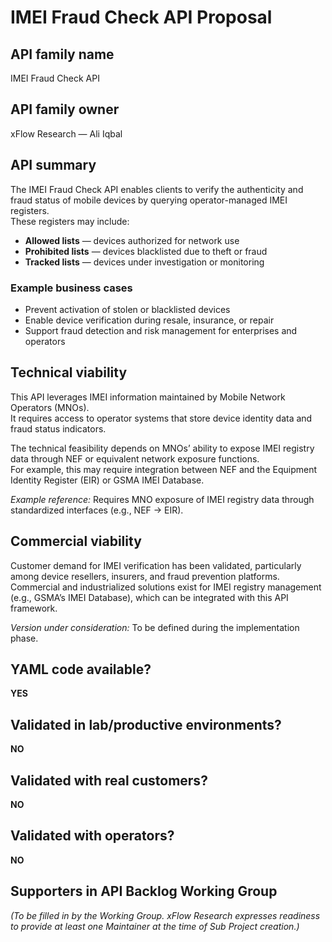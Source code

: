 
# IMEI Fraud Check API Proposal

## API family name
IMEI Fraud Check API

## API family owner
xFlow Research — Ali Iqbal

## API summary
The IMEI Fraud Check API enables clients to verify the authenticity and fraud status of mobile devices by querying operator-managed IMEI registers.  
These registers may include:

- **Allowed lists** — devices authorized for network use  
- **Prohibited lists** — devices blacklisted due to theft or fraud  
- **Tracked lists** — devices under investigation or monitoring  

### Example business cases
- Prevent activation of stolen or blacklisted devices  
- Enable device verification during resale, insurance, or repair  
- Support fraud detection and risk management for enterprises and operators  

## Technical viability
This API leverages IMEI information maintained by Mobile Network Operators (MNOs).  
It requires access to operator systems that store device identity data and fraud status indicators.  

The technical feasibility depends on MNOs’ ability to expose IMEI registry data through NEF or equivalent network exposure functions.  
For example, this may require integration between NEF and the Equipment Identity Register (EIR) or GSMA IMEI Database.  

*Example reference:* Requires MNO exposure of IMEI registry data through standardized interfaces (e.g., NEF → EIR).

## Commercial viability
Customer demand for IMEI verification has been validated, particularly among device resellers, insurers, and fraud prevention platforms.  
Commercial and industrialized solutions exist for IMEI registry management (e.g., GSMA’s IMEI Database), which can be integrated with this API framework.  

*Version under consideration:* To be defined during the implementation phase.

## YAML code available?
**YES**

## Validated in lab/productive environments?
**NO**

## Validated with real customers?
**NO**

## Validated with operators?
**NO**

## Supporters in API Backlog Working Group
*(To be filled in by the Working Group. xFlow Research expresses readiness to provide at least one Maintainer at the time of Sub Project creation.)*

